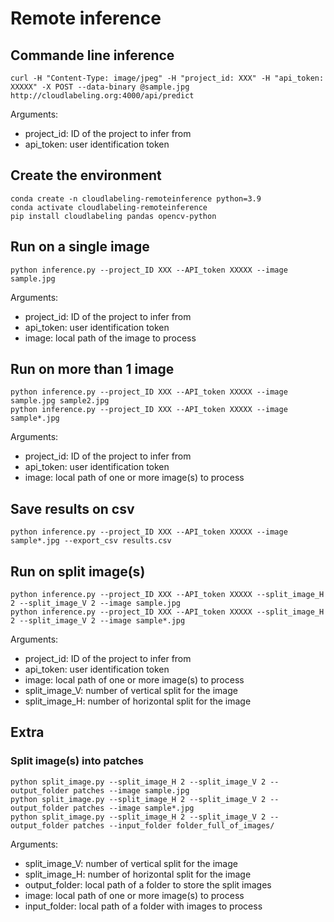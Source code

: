 # Remote inference

## Commande line inference

```
curl -H "Content-Type: image/jpeg" -H "project_id: XXX" -H "api_token: XXXXX" -X POST --data-binary @sample.jpg http://cloudlabeling.org:4000/api/predict
```

Arguments:
 - project_id: ID of the project to infer from
 - api_token: user identification token

## Create the environment
```
conda create -n cloudlabeling-remoteinference python=3.9
conda activate cloudlabeling-remoteinference
pip install cloudlabeling pandas opencv-python
```


## Run on a single image

```
python inference.py --project_ID XXX --API_token XXXXX --image sample.jpg
```

Arguments:
 - project_id: ID of the project to infer from
 - api_token: user identification token
 - image: local path of the image to process

## Run on more than 1 image

```
python inference.py --project_ID XXX --API_token XXXXX --image sample.jpg sample2.jpg
python inference.py --project_ID XXX --API_token XXXXX --image sample*.jpg
```

Arguments:
 - project_id: ID of the project to infer from
 - api_token: user identification token
 - image: local path of one or more image(s) to process

## Save results on csv

```
python inference.py --project_ID XXX --API_token XXXXX --image sample*.jpg --export_csv results.csv
```

## Run on split image(s)

```
python inference.py --project_ID XXX --API_token XXXXX --split_image_H 2 --split_image_V 2 --image sample.jpg
python inference.py --project_ID XXX --API_token XXXXX --split_image_H 2 --split_image_V 2 --image sample*.jpg
```

Arguments:
 - project_id: ID of the project to infer from
 - api_token: user identification token
 - image: local path of one or more image(s) to process
 - split_image_V: number of vertical split for the image
 - split_image_H: number of horizontal split for the image

## Extra

### Split image(s) into patches

```
python split_image.py --split_image_H 2 --split_image_V 2 --output_folder patches --image sample.jpg 
python split_image.py --split_image_H 2 --split_image_V 2 --output_folder patches --image sample*.jpg 
python split_image.py --split_image_H 2 --split_image_V 2 --output_folder patches --input_folder folder_full_of_images/
```

Arguments:
 - split_image_V: number of vertical split for the image
 - split_image_H: number of horizontal split for the image
 - output_folder: local path of a folder to store the split images
 - image: local path of one or more image(s) to process
 - input_folder: local path of a folder with images to process